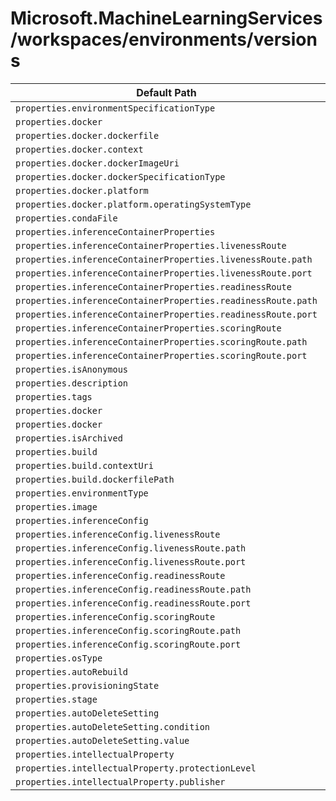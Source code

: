 # Microsoft.MachineLearningServices/workspaces/environments/versions

| Default Path | Alias |
|---|---|
| `properties.environmentSpecificationType` | `Microsoft.MachineLearningServices/workspaces/environments/versions/environmentSpecificationType` |
| `properties.docker` | `Microsoft.MachineLearningServices/workspaces/environments/versions/docker.Build` |
| `properties.docker.dockerfile` | `Microsoft.MachineLearningServices/workspaces/environments/versions/docker.Build.dockerfile` |
| `properties.docker.context` | `Microsoft.MachineLearningServices/workspaces/environments/versions/docker.Build.context` |
| `properties.docker.dockerImageUri` | `Microsoft.MachineLearningServices/workspaces/environments/versions/docker.Image.dockerImageUri` |
| `properties.docker.dockerSpecificationType` | `Microsoft.MachineLearningServices/workspaces/environments/versions/docker.dockerSpecificationType` |
| `properties.docker.platform` | `Microsoft.MachineLearningServices/workspaces/environments/versions/docker.platform` |
| `properties.docker.platform.operatingSystemType` | `Microsoft.MachineLearningServices/workspaces/environments/versions/docker.platform.operatingSystemType` |
| `properties.condaFile` | `Microsoft.MachineLearningServices/workspaces/environments/versions/condaFile` |
| `properties.inferenceContainerProperties` | `Microsoft.MachineLearningServices/workspaces/environments/versions/inferenceContainerProperties` |
| `properties.inferenceContainerProperties.livenessRoute` | `Microsoft.MachineLearningServices/workspaces/environments/versions/inferenceContainerProperties.livenessRoute` |
| `properties.inferenceContainerProperties.livenessRoute.path` | `Microsoft.MachineLearningServices/workspaces/environments/versions/inferenceContainerProperties.livenessRoute.path` |
| `properties.inferenceContainerProperties.livenessRoute.port` | `Microsoft.MachineLearningServices/workspaces/environments/versions/inferenceContainerProperties.livenessRoute.port` |
| `properties.inferenceContainerProperties.readinessRoute` | `Microsoft.MachineLearningServices/workspaces/environments/versions/inferenceContainerProperties.readinessRoute` |
| `properties.inferenceContainerProperties.readinessRoute.path` | `Microsoft.MachineLearningServices/workspaces/environments/versions/inferenceContainerProperties.readinessRoute.path` |
| `properties.inferenceContainerProperties.readinessRoute.port` | `Microsoft.MachineLearningServices/workspaces/environments/versions/inferenceContainerProperties.readinessRoute.port` |
| `properties.inferenceContainerProperties.scoringRoute` | `Microsoft.MachineLearningServices/workspaces/environments/versions/inferenceContainerProperties.scoringRoute` |
| `properties.inferenceContainerProperties.scoringRoute.path` | `Microsoft.MachineLearningServices/workspaces/environments/versions/inferenceContainerProperties.scoringRoute.path` |
| `properties.inferenceContainerProperties.scoringRoute.port` | `Microsoft.MachineLearningServices/workspaces/environments/versions/inferenceContainerProperties.scoringRoute.port` |
| `properties.isAnonymous` | `Microsoft.MachineLearningServices/workspaces/environments/versions/isAnonymous` |
| `properties.description` | `Microsoft.MachineLearningServices/workspaces/environments/versions/description` |
| `properties.tags` | `Microsoft.MachineLearningServices/workspaces/environments/versions/tags` |
| `properties.docker` | `Microsoft.MachineLearningServices/workspaces/environments/versions/docker.Image` |
| `properties.docker` | `Microsoft.MachineLearningServices/workspaces/environments/versions/docker` |
| `properties.isArchived` | `Microsoft.MachineLearningServices/workspaces/environments/versions/isArchived` |
| `properties.build` | `Microsoft.MachineLearningServices/workspaces/environments/versions/build` |
| `properties.build.contextUri` | `Microsoft.MachineLearningServices/workspaces/environments/versions/build.contextUri` |
| `properties.build.dockerfilePath` | `Microsoft.MachineLearningServices/workspaces/environments/versions/build.dockerfilePath` |
| `properties.environmentType` | `Microsoft.MachineLearningServices/workspaces/environments/versions/environmentType` |
| `properties.image` | `Microsoft.MachineLearningServices/workspaces/environments/versions/image` |
| `properties.inferenceConfig` | `Microsoft.MachineLearningServices/workspaces/environments/versions/inferenceConfig` |
| `properties.inferenceConfig.livenessRoute` | `Microsoft.MachineLearningServices/workspaces/environments/versions/inferenceConfig.livenessRoute` |
| `properties.inferenceConfig.livenessRoute.path` | `Microsoft.MachineLearningServices/workspaces/environments/versions/inferenceConfig.livenessRoute.path` |
| `properties.inferenceConfig.livenessRoute.port` | `Microsoft.MachineLearningServices/workspaces/environments/versions/inferenceConfig.livenessRoute.port` |
| `properties.inferenceConfig.readinessRoute` | `Microsoft.MachineLearningServices/workspaces/environments/versions/inferenceConfig.readinessRoute` |
| `properties.inferenceConfig.readinessRoute.path` | `Microsoft.MachineLearningServices/workspaces/environments/versions/inferenceConfig.readinessRoute.path` |
| `properties.inferenceConfig.readinessRoute.port` | `Microsoft.MachineLearningServices/workspaces/environments/versions/inferenceConfig.readinessRoute.port` |
| `properties.inferenceConfig.scoringRoute` | `Microsoft.MachineLearningServices/workspaces/environments/versions/inferenceConfig.scoringRoute` |
| `properties.inferenceConfig.scoringRoute.path` | `Microsoft.MachineLearningServices/workspaces/environments/versions/inferenceConfig.scoringRoute.path` |
| `properties.inferenceConfig.scoringRoute.port` | `Microsoft.MachineLearningServices/workspaces/environments/versions/inferenceConfig.scoringRoute.port` |
| `properties.osType` | `Microsoft.MachineLearningServices/workspaces/environments/versions/osType` |
| `properties.autoRebuild` | `Microsoft.MachineLearningServices/workspaces/environments/versions/autoRebuild` |
| `properties.provisioningState` | `Microsoft.MachineLearningServices/workspaces/environments/versions/provisioningState` |
| `properties.stage` | `Microsoft.MachineLearningServices/workspaces/environments/versions/stage` |
| `properties.autoDeleteSetting` | `Microsoft.MachineLearningServices/workspaces/environments/versions/autoDeleteSetting` |
| `properties.autoDeleteSetting.condition` | `Microsoft.MachineLearningServices/workspaces/environments/versions/autoDeleteSetting.condition` |
| `properties.autoDeleteSetting.value` | `Microsoft.MachineLearningServices/workspaces/environments/versions/autoDeleteSetting.value` |
| `properties.intellectualProperty` | `Microsoft.MachineLearningServices/workspaces/environments/versions/intellectualProperty` |
| `properties.intellectualProperty.protectionLevel` | `Microsoft.MachineLearningServices/workspaces/environments/versions/intellectualProperty.protectionLevel` |
| `properties.intellectualProperty.publisher` | `Microsoft.MachineLearningServices/workspaces/environments/versions/intellectualProperty.publisher` |

